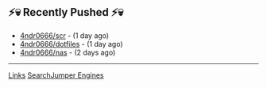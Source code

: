 ## ⚡💀 Recently Pushed ⚡💀


- [4ndr0666/scr](https://github.com/4ndr0666/scr) - (1 day ago)
- [4ndr0666/dotfiles](https://github.com/4ndr0666/dotfiles) - (1 day ago)
- [4ndr0666/nas](https://github.com/4ndr0666/nas) - (2 days ago)

---

[Links](https://github.com/4ndr0666/Links/blob/main/README.md)        [SearchJumper Engines](https://github.com/hoothin/SearchJumper/discussions/73)    

